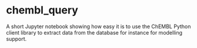 # chembl_query

A short Jupyter notebook showing how easy it is to use the ChEMBL Python client library to extract data from the database for instance for modelling support.
